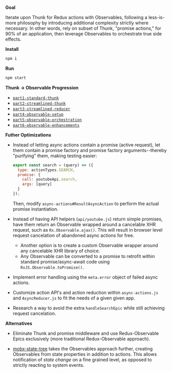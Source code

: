 **Goal**

Iterate upon Thunk for Redux actions with Observables, following a less-is-more philosophy by introducing additional complexity strictly where necessary. In other words, rely on subset of Thunk, "promise actions," for 90% of an application, then leverage Observables to orchestrate true side effects.

**Install**

```bash
npm i
```

**Run**

```bash
npm start
```

**Thunk -> Observable Progression**

* [`part1-standard-thunk`](https://github.com/ianmstew/thunk-observable/tree/part1-standard-thunk)
* [`part2-streamlined-thunk`](https://github.com/ianmstew/thunk-observable/compare/part1-standard-thunk...part2-streamlined-thunk)
* [`part3-streamlined-reducer`](https://github.com/ianmstew/thunk-observable/compare/part2-streamlined-thunk...part3-streamlined-reducer)
* [`part4-observable-setup`](https://github.com/ianmstew/thunk-observable/compare/part3-streamlined-reducer...part4-observable-setup)
* [`part5-observable-orchestration`](https://github.com/ianmstew/thunk-observable/compare/part4-observable-setup...part5-observable-orchestration)
* [`part6-observable-enhancements`](https://github.com/ianmstew/thunk-observable/compare/part5-observable-orchestration...part6-observable-enhancements)

**Futher Optimizations**

* Instead of letting async actions contain a promise (active request), let them contain a promise factory and promise factory arguments--thereby "purifying" them, making testing easier:

  ```js
  export const search = (query) => ({
    type: actionTypes.SEARCH,
    promise: {
      call: youtubeApi.search,
      args: [query]
    }
  });
  ```

  Then, modify `async-actions#ResultAsyncAction` to perform the actual promise instantiation.

* Instead of having API helpers (`api/youtube.js`) return simple promises, have them return an Observable wrapped around a cancelable XHR request, such as `Rx.Observable.ajax()`. This will result in browser level request cancelation of abandoned async actions for free.

  * Another option is to create a custom Observable wrapper around any cancelable XHR library of choice.
  * Any Observable can be converted to a promise to retrofit within standard promise/async-await code using `RxJS.Observable.toPromise()`.

* Implement error handling using the `meta.error` object of failed async actions.

* Customize action API's and action reduction within `async-actions.js` and `AsyncReducer.js` to fit the needs of a given given app.

* Research a way to avoid the extra `handleSearchEpic` while still achieving request cancelation.

**Alternatives**

* Eliminate Thunk and promise middleware and use Redux-Observable Epics exclusively (more traditional Redux-Observable approach).

* [mobx-state-tree](https://github.com/mobxjs/mobx-state-tree) takes the Observables approach further, creating Observables from state properties in addition to actions. This allows notification of _state change_ on a fine grained level, as opposed to strictly reacting to system events.
